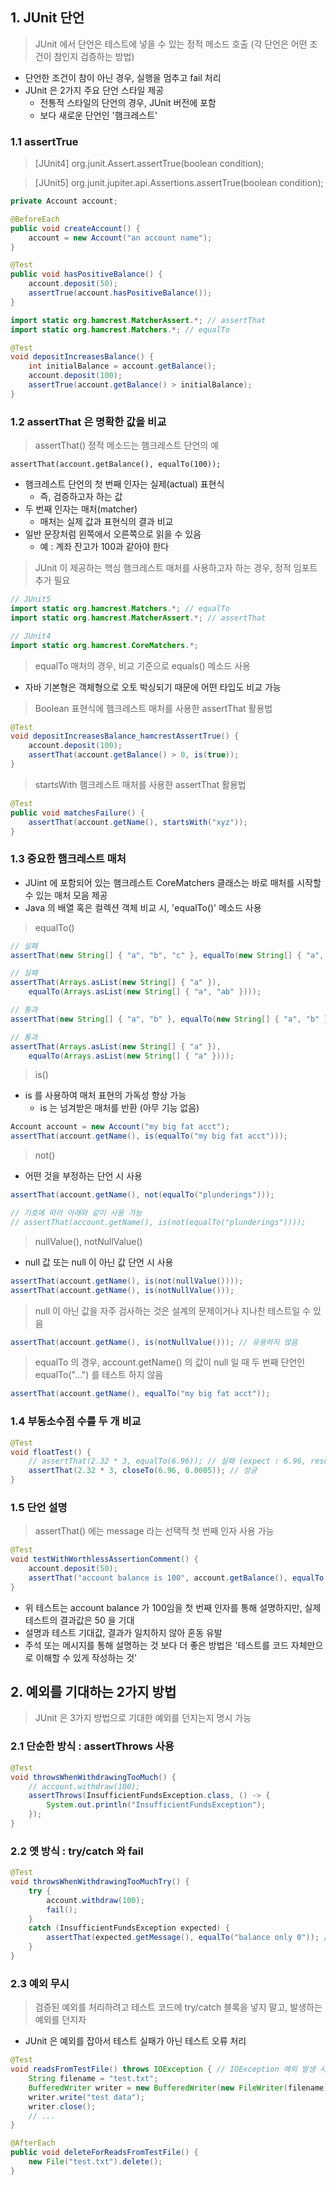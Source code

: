 ## 1. JUnit 단언

> JUnit 에서 단언은 테스트에 넣을 수 있는 정적 메소드 호출 (각 단언은 어떤 조건이 참인지 검증하는 방법)

- 단언한 조건이 참이 아닌 경우, 실행을 멈추고 fail 처리
- JUnit 은 2가지 주요 단언 스타일 제공
  - 전통적 스타일의 단언의 경우, JUnit 버전에 포함
  - 보다 새로운 단언인 '햄크레스트'

### 1.1 assertTrue

> [JUnit4] org.junit.Assert.assertTrue(boolean condition);

> [JUnit5] org.junit.jupiter.api.Assertions.assertTrue(boolean condition);

````java
private Account account;

@BeforeEach
public void createAccount() {
    account = new Account("an account name");
}
````

````java
@Test
public void hasPositiveBalance() {
    account.deposit(50);
    assertTrue(account.hasPositiveBalance());
}
````

````java
import static org.hamcrest.MatcherAssert.*; // assertThat
import static org.hamcrest.Matchers.*; // equalTo

@Test
void depositIncreasesBalance() {
    int initialBalance = account.getBalance();
    account.deposit(100);
    assertTrue(account.getBalance() > initialBalance);
}
````

### 1.2 assertThat 은 명확한 값을 비교

> assertThat() 정적 메소드는 햄크레스트 단언의 예

````
assertThat(account.getBalance(), equalTo(100));
````

- 햄크레스트 단언의 첫 번째 인자는 실제(actual) 표현식
  - 즉, 검증하고자 하는 값
- 두 번째 인자는 매처(matcher)
  - 매처는 실제 값과 표현식의 결과 비교
- 일반 문장처럼 왼쪽에서 오른쪽으로 읽을 수 있음
  - 예 : 계좌 잔고가 100과 같아야 한다

> JUnit 이 제공하는 핵심 햄크레스트 매처를 사용하고자 하는 경우, 정적 임포트 추가 필요

````java
// JUnit5
import static org.hamcrest.Matchers.*; // equalTo
import static org.hamcrest.MatcherAssert.*; // assertThat

// JUnit4
import static org.hamcrest.CoreMatchers.*;
````

> equalTo 매처의 경우, 비교 기준으로 equals() 메소드 사용

- 자바 기본형은 객체형으로 오토 박싱되기 때문에 어떤 타입도 비교 가능

> Boolean 표현식에 햄크레스트 매처를 사용한 assertThat 활용법

````java
@Test
void depositIncreasesBalance_hamcrestAssertTrue() {
    account.deposit(100);
    assertThat(account.getBalance() > 0, is(true));
}
````

> startsWith 햄크레스트 매처를 사용한 assertThat 활용법

````java
@Test
public void matchesFailure() {
    assertThat(account.getName(), startsWith("xyz"));
}
````

### 1.3 중요한 햄크레스트 매처

- JUint 에 포함되어 있는 햄크레스트 CoreMatchers 클래스는 바로 매처를 시작할 수 있는 매처 모음 제공
- Java 의 배열 혹은 컬렉션 객체 비교 시, 'equalTo()' 메소드 사용

> equalTo()

````java
// 실패
assertThat(new String[] { "a", "b", "c" }, equalTo(new String[] { "a", "b" }));
````

````java
// 실패
assertThat(Arrays.asList(new String[] { "a" }),
    equalTo(Arrays.asList(new String[] { "a", "ab" })));
````

````java
// 통과
assertThat(new String[] { "a", "b" }, equalTo(new String[] { "a", "b" }));
````

````java
// 통과
assertThat(Arrays.asList(new String[] { "a" }),
    equalTo(Arrays.asList(new String[] { "a" })));
````

> is()

- is 를 사용하여 매처 표현의 가독성 향상 가능
    - is 는 넘겨받은 매처를 반환 (아무 기능 없음)

````java
Account account = new Account("my big fat acct");
assertThat(account.getName(), is(equalTo("my big fat acct")));
````

> not()

- 어떤 것을 부정하는 단언 시 사용

````java
assertThat(account.getName(), not(equalTo("plunderings")));

// 기호에 따라 아래와 같이 사용 가능
// assertThat(account.getName(), is(not(equalTo("plunderings"))));
````

> nullValue(), notNullValue()

- null 값 또는 null 이 아닌 값 단언 시 사용

````java
assertThat(account.getName(), is(not(nullValue())));
assertThat(account.getName(), is(notNullValue()));
````

> null 이 아닌 값을 자주 검사하는 것은 설계의 문제이거나 지나친 테스트일 수 있음

````java
assertThat(account.getName(), is(notNullValue())); // 유용하지 않음
````

> equalTo 의 경우, account.getName() 의 값이 null 일 때 두 번째 단언인 equalTo("...") 를 테스트 하지 않음

````java
assertThat(account.getName(), equalTo("my big fat acct"));
````

### 1.4 부동소수점 수를 두 개 비교

````java
@Test
void floatTest() {
    // assertThat(2.32 * 3, equalTo(6.96)); // 실패 (expect : 6.96, result : 6.959999999999999)
    assertThat(2.32 * 3, closeTo(6.96, 0.0005)); // 성공
}
````

### 1.5 단언 설명

> assertThat() 에는 message 라는 선택적 첫 번째 인자 사용 가능

````java
@Test
void testWithWorthlessAssertionComment() {
    account.deposit(50);
    assertThat("account balance is 100", account.getBalance(), equalTo(50));
}
````

- 위 테스트는 account balance 가 100임을 첫 번째 인자를 통해 설명하지만, 실제 테스트의 결과값은 50 을 기대
- 설명과 테스트 기대값, 결과가 일치하지 않아 혼동 유발
- 주석 또는 메시지를 통해 설명하는 것 보다 더 좋은 방법은 '테스트를 코드 자체만으로 이해할 수 있게 작성하는 것'

## 2. 예외를 기대하는 2가지 방법

> JUnit 은 3가지 방법으로 기대한 예외를 던지는지 명시 가능

### 2.1 단순한 방식 : assertThrows 사용

````java
@Test
void throwsWhenWithdrawingTooMuch() {
    // account.withdraw(100);
    assertThrows(InsufficientFundsException.class, () -> {
        System.out.println("InsufficientFundsException");
    });
}
````

### 2.2 옛 방식 : try/catch 와 fail

````java
@Test
void throwsWhenWithdrawingTooMuchTry() {
    try {
        account.withdraw(100);
        fail();
    }
    catch (InsufficientFundsException expected) {
        assertThat(expected.getMessage(), equalTo("balance only 0")); // 예외 메시지 확인
    }
}
````

### 2.3 예외 무시

> 검증된 예외를 처리하려고 테스트 코드에 try/catch 블록을 넣지 말고, 발생하는 예외를 던지자

- JUnit 은 예외를 잡아서 테스트 실패가 아닌 테스트 오류 처리

````java
@Test
void readsFromTestFile() throws IOException { // IOException 예외 발생 시 던짐
    String filename = "test.txt";
    BufferedWriter writer = new BufferedWriter(new FileWriter(filename));
    writer.write("test data");
    writer.close();
    // ...
}

@AfterEach
public void deleteForReadsFromTestFile() {
    new File("test.txt").delete();
}
````
